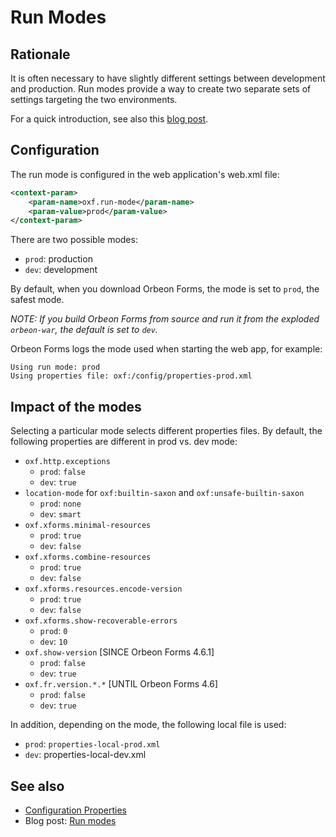 # Run Modes




## Rationale

It is often necessary to have slightly different settings between development and production. Run modes provide a way to create two separate sets of settings targeting the two environments.

For a quick introduction, see also this [blog post](http://blog.orbeon.com/2012/05/run-modes.html).

## Configuration

The run mode is configured in the web application's web.xml file:

```xml
<context-param>
    <param-name>oxf.run-mode</param-name>
    <param-value>prod</param-value>
</context-param>
```

There are two possible modes:

- `prod`: production
- `dev`: development

By default, when you download Orbeon Forms, the mode is set to `prod`, the safest mode.

*NOTE: If you build Orbeon Forms from source and run it from the exploded `orbeon-war`, the default is set to `dev`.*

Orbeon Forms logs the mode used when starting the web app, for example:

```
Using run mode: prod
Using properties file: oxf:/config/properties-prod.xml
```

## Impact of the modes

Selecting a particular mode selects different properties files. By default, the following properties are different in prod vs. dev mode:

- `oxf.http.exceptions`
    -  `prod`: `false`
    -  `dev`: `true`
- `location-mode` for `oxf:builtin-saxon` and `oxf:unsafe-builtin-saxon`
    -  `prod`: `none`
    -  `dev`: `smart`
- `oxf.xforms.minimal-resources`
    -  `prod`: `true`
    -  `dev`: `false`
- `oxf.xforms.combine-resources`
    -  `prod`: `true`
    -  `dev`: `false`
- `oxf.xforms.resources.encode-version`
    -  `prod`: `true`
    -  `dev`: `false`
- `oxf.xforms.show-recoverable-errors`
    -  `prod`: `0`
    -  `dev`: `10`
- `oxf.show-version` [SINCE Orbeon Forms 4.6.1]
    -  `prod`: `false`
    -  `dev`: `true`
- `oxf.fr.version.*.*` [UNTIL Orbeon Forms 4.6]
    -  `prod`: `false`
    -  `dev`: `true`

In addition, depending on the mode, the following local file is used:

- `prod`: `properties-local-prod.xml`
- `dev`: properties-local-dev.xml

## See also

- [Configuration Properties](../../configuration/properties/README.md)
- Blog post: [Run modes](http://blog.orbeon.com/2012/05/run-modes.html)
